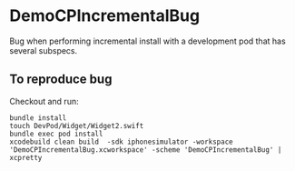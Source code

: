# DemoCPIncrementalBug

Bug when performing incremental install with a development pod that has several subspecs.

## To reproduce bug

Checkout and run:
```
bundle install
touch DevPod/Widget/Widget2.swift
bundle exec pod install
xcodebuild clean build  -sdk iphonesimulator -workspace 'DemoCPIncrementalBug.xcworkspace' -scheme 'DemoCPIncrementalBug' | xcpretty
```